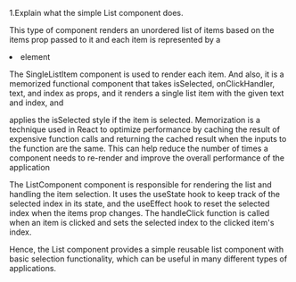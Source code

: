 1.Explain what the simple List component does.

This type of component renders an unordered list of items based on the items prop passed to it and each item is represented by a <li> element

The SingleListItem component is used to render each item. And also, it is a memorized functional component that takes isSelected, onClickHandler, text, and index as props, and it renders a single list item with the given text and index, and

applies the isSelected style if the item is selected. Memorization is a technique used in React to optimize performance by caching the result of expensive function calls and returning the cached result when the inputs to the function are the same. This can help reduce the number of times a component needs to re-render and improve the overall performance of the application

The ListComponent component is responsible for rendering the list and handling the item selection. It uses the useState hook to keep track of the selected index in its state, and the useEffect hook to reset the selected index when the items prop changes. The handleClick function is called when an item is clicked and sets the selected index to the clicked item's index.

Hence, the List component provides a simple reusable list component with basic selection functionality, which can be useful in many different types of applications.
